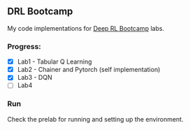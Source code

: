 ## DRL Bootcamp

My code implementations for [Deep RL Bootcamp](https://sites.google.com/view/deep-rl-bootcamp/lectures) labs.

### Progress:

- [x] Lab1 - Tabular Q Learning
- [x] Lab2 - Chainer and Pytorch (self implementation)
- [x] Lab3 - DQN
- [ ] Lab4

### Run

Check the prelab for running and setting up the environment.

